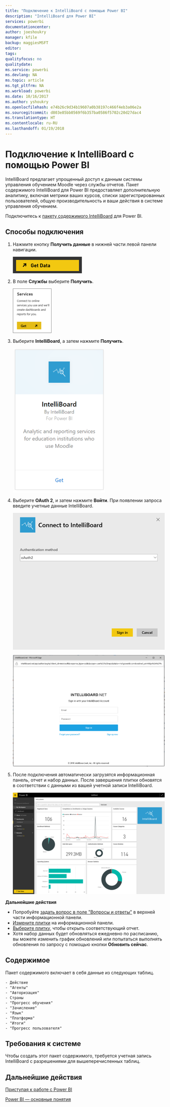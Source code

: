 ```yaml
---
title: "Подключение к IntelliBoard с помощью Power BI"
description: "IntelliBoard для Power BI"
services: powerbi
documentationcenter: 
author: joeshoukry
manager: kfile
backup: maggiesMSFT
editor: 
tags: 
qualityfocus: no
qualitydate: 
ms.service: powerbi
ms.devlang: NA
ms.topic: article
ms.tgt_pltfrm: NA
ms.workload: powerbi
ms.date: 10/16/2017
ms.author: yshoukry
ms.openlocfilehash: e74b26c9d34b19607a0b38197c466f4eb3a06e2a
ms.sourcegitcommit: d803e85bb0569f6b357ba0586f5702c20d27dac4
ms.translationtype: HT
ms.contentlocale: ru-RU
ms.lasthandoff: 01/19/2018
---
```

# <a name="connect-to-intelliboard-with-power-bi"></a>Подключение к IntelliBoard с помощью Power BI
IntelliBoard предлагает упрощенный доступ к данным системы управления обучением Moodle через службы отчетов. Пакет содержимого IntelliBoard для Power BI предоставляет дополнительную аналитику, включая метрики ваших курсов, списки зарегистрированных пользователей, общую производительность и ваши действия в системе управления обучением.

Подключитесь к [пакету содержимого IntelliBoard](https://app.powerbi.com/getdata/services/intelliboard) для Power BI.

## <a name="how-to-connect"></a>Способы подключения
1. Нажмите кнопку **Получить данные** в нижней части левой панели навигации.  
   
    ![](media/service-connect-to-intelliboard/getdata.png)
2. В поле **Службы** выберите **Получить**.  
   
    ![](media/service-connect-to-intelliboard/services.png)
3. Выберите **IntelliBoard**, а затем нажмите **Получить**.  
   
    ![](media/service-connect-to-intelliboard/intelliboard.png)
4. Выберите **OAuth 2**, и затем нажмите **Войти**. При появлении запроса введите учетные данные IntelliBoard.
   
    ![](media/service-connect-to-intelliboard/creds.png)
   
    ![](media/service-connect-to-intelliboard/creds2.png)
5. После подключения автоматически загрузятся информационная панель, отчет и набор данных. После завершения плитки обновятся в соответствии с данными из вашей учетной записи IntelliBoard.
   
    ![](media/service-connect-to-intelliboard/dashboard.png)

**Дальнейшие действия**

* Попробуйте [задать вопрос в поле "Вопросы и ответы"](power-bi-q-and-a.md) в верхней части информационной панели.
* [Измените плитки](service-dashboard-edit-tile.md) на информационной панели.
* [Выберите плитку](service-dashboard-tiles.md), чтобы открыть соответствующий отчет.
* Хотя набор данных будет обновляться ежедневно по расписанию, вы можете изменить график обновлений или попытаться выполнять обновления по запросу с помощью кнопки **Обновить сейчас**.

## <a name="whats-included"></a>Содержимое
Пакет содержимого включает в себя данные из следующих таблиц.  

    - Действие  
    - "Агенты"  
    - "Авторизация"  
    - Страны  
    - "Прогресс обучения"  
    - "Зачисление"
    - "Язык"  
    - "Платформа"  
    - "Итоги"  
    - "Прогресс пользователя"    

## <a name="system-requirements"></a>Требования к системе
Чтобы создать этот пакет содержимого, требуется учетная запись IntelliBoard с разрешениями для вышеперечисленных таблиц.

## <a name="next-steps"></a>Дальнейшие действия
[Приступая к работе с Power BI](service-get-started.md)

[Power BI — основные понятия](service-basic-concepts.md)

